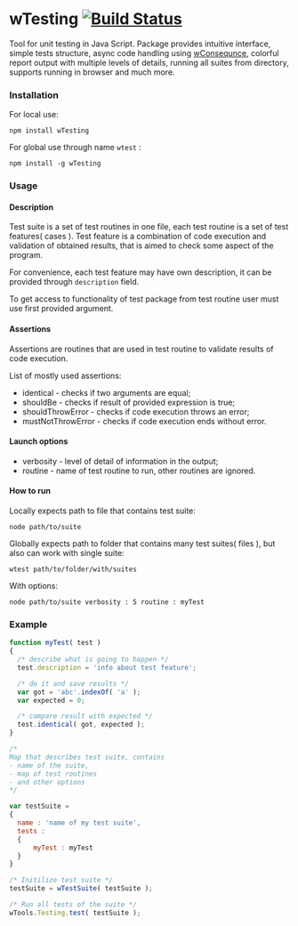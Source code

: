 
# wTesting [![Build Status](https://travis-ci.org/Wandalen/wTesting.svg?branch=master)](https://travis-ci.org/Wandalen/wTesting)

Tool for unit testing in Java Script. Package provides intuitive interface, simple tests structure, async code handling using [wConsequnce](https://github.com/Wandalen/wConsequence), colorful report output with multiple levels of details, running all suites from directory, supports running in browser and much more.

### Installation

For local use:

```npm install wTesting```

For global use through name `wtest` :

```npm install -g wTesting```

### Usage

#### Description

Test suite is a set of test routines in one file, each test routine is a set of test features( cases ).
Test feature is a combination of code execution and validation of obtained results, that is aimed to check some aspect of the program.

For convenience, each test feature may have own description, it can be provided through `description` field.

To get access to functionality of test package from test routine user must use first provided argument.

#### Assertions

Assertions are routines that are used in test routine to validate results of code execution.

List of mostly used assertions:

* identical - checks if two arguments are equal;
* shouldBe - checks if result of provided expression is true;
* shouldThrowError - checks if code execution throws an error;
* mustNotThrowError - checks if code execution ends without error.

#### Launch options

* verbosity - level of detail of information in the output;
* routine - name of test routine to run, other routines are ignored.

#### How to run

Locally expects path to file that contains test suite:

```node path/to/suite```

Globally expects path to folder that contains many test suites( files ), but also can work with single suite:

```wtest path/to/folder/with/suites```

With options:

```node path/to/suite verbosity : 5 routine : myTest```

### Example

```javascript
function myTest( test )
{  
  /* describe what is going to happen */
  test.description = 'info about test feature';

  /* do it and save results */
  var got = 'abc'.indexOf( 'a' );
  var expected = 0;

  /* compare result with expected */
  test.identical( got, expected );
}

/*
Map that describes test suite, contains
- name of the suite,
- map of test routines
- and other options
*/

var testSuite =
{
  name : 'name of my test suite',
  tests :
  {
      myTest : myTest
  }
}

/* Initilize test suite */
testSuite = wTestSuite( testSuite );

/* Run all tests of the suite */
wTools.Testing.test( testSuite );

```

















